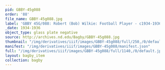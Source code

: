 ```yaml
---
pid: GBBY-45g088
order: '88'
file_name: GBBY-45g088.jpg
label: 'GBBY 45G/088: Robert (Bob) Wilkie: Football Player - c1934-1936'
_date: 1934-1936
object_type: glass plate negative
source: http://archives.nd.edu/Bagby/GBBY-45g088.jpg
thumbnail: "/img/derivatives/iiif/images/GBBY-45g088/full/250,/0/default.jpg"
manifest: "/img/derivatives/iiif/images/GBBY-45g088/manifest.json"
full: "/img/derivatives/iiif/images/GBBY-45g088/full/1140,/0/default.jpg"
layout: bagby_item
collection: bagby
---
```


